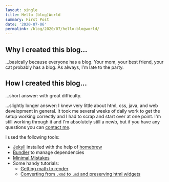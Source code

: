 ```yaml
---
layout: single
title: Hello (blog)World
summary: First Post
date: '2020-07-06'
permalink: /blog/2020/07/hello-blogworld/
---
```


## Why I created this blog...

...basically because everyone has a blog. Your mom, your best friend, your cat probably has a blog. As always, I'm late to the party.

## How I created this blog...

...short answer: with great difficulty. 

...slightly longer answer: I knew very little about html, css, java, and web development in general. It took me several weeks of daily work to get the setup working correctly and I had to scrap and start over at one point. I'm still working through it and I'm absolutely still a newb, but if you have any questions you can [contact me]("/contact.html"). 

I used the following tools: 
* [Jekyll](https://jekyllrb.com) installed with the help of [homebrew](https://brew.sh)
* [Bundler](https://bundler.io) to manage dependencies
* [Minimal Mistakes](https://mmistakes.github.io/minimal-mistakes/docs/quick-start-guide/)
* Some handy tutorials: 
  - [Getting math to render](https://www.cross-validated.com/How-to-render-math-on-Minimal-Mistakes/)
  - [Converting from `.Rmd` to `.md` and preserving html widgets](https://g3rv4.com/2017/08/htmlwidgets-jekyll-rstats)
  